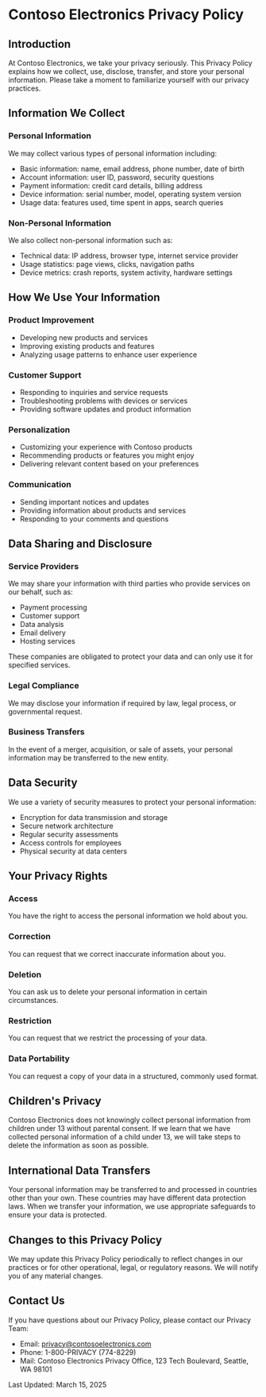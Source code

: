 # Contoso Electronics Privacy Policy

## Introduction

At Contoso Electronics, we take your privacy seriously. This Privacy Policy explains how we collect, use, disclose, transfer, and store your personal information. Please take a moment to familiarize yourself with our privacy practices.

## Information We Collect

### Personal Information
We may collect various types of personal information including:
- Basic information: name, email address, phone number, date of birth
- Account information: user ID, password, security questions
- Payment information: credit card details, billing address
- Device information: serial number, model, operating system version
- Usage data: features used, time spent in apps, search queries

### Non-Personal Information
We also collect non-personal information such as:
- Technical data: IP address, browser type, internet service provider
- Usage statistics: page views, clicks, navigation paths
- Device metrics: crash reports, system activity, hardware settings

## How We Use Your Information

### Product Improvement
- Developing new products and services
- Improving existing products and features
- Analyzing usage patterns to enhance user experience

### Customer Support
- Responding to inquiries and service requests
- Troubleshooting problems with devices or services
- Providing software updates and product information

### Personalization
- Customizing your experience with Contoso products
- Recommending products or features you might enjoy
- Delivering relevant content based on your preferences

### Communication
- Sending important notices and updates
- Providing information about products and services
- Responding to your comments and questions

## Data Sharing and Disclosure

### Service Providers
We may share your information with third parties who provide services on our behalf, such as:
- Payment processing
- Customer support
- Data analysis
- Email delivery
- Hosting services

These companies are obligated to protect your data and can only use it for specified services.

### Legal Compliance
We may disclose your information if required by law, legal process, or governmental request.

### Business Transfers
In the event of a merger, acquisition, or sale of assets, your personal information may be transferred to the new entity.

## Data Security

We use a variety of security measures to protect your personal information:
- Encryption for data transmission and storage
- Secure network architecture
- Regular security assessments
- Access controls for employees
- Physical security at data centers

## Your Privacy Rights

### Access
You have the right to access the personal information we hold about you.

### Correction
You can request that we correct inaccurate information about you.

### Deletion
You can ask us to delete your personal information in certain circumstances.

### Restriction
You can request that we restrict the processing of your data.

### Data Portability
You can request a copy of your data in a structured, commonly used format.

## Children's Privacy

Contoso Electronics does not knowingly collect personal information from children under 13 without parental consent. If we learn that we have collected personal information of a child under 13, we will take steps to delete the information as soon as possible.

## International Data Transfers

Your personal information may be transferred to and processed in countries other than your own. These countries may have different data protection laws. When we transfer your information, we use appropriate safeguards to ensure your data is protected.

## Changes to this Privacy Policy

We may update this Privacy Policy periodically to reflect changes in our practices or for other operational, legal, or regulatory reasons. We will notify you of any material changes.

## Contact Us

If you have questions about our Privacy Policy, please contact our Privacy Team:

- Email: privacy@contosoelectronics.com
- Phone: 1-800-PRIVACY (774-8229)
- Mail: Contoso Electronics Privacy Office, 123 Tech Boulevard, Seattle, WA 98101

Last Updated: March 15, 2025
